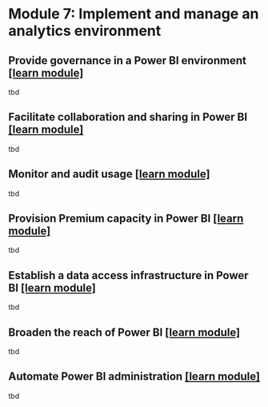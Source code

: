 # Module 7: Implement and manage an analytics environment

## Provide governance in a Power BI environment [[learn module]](https://learn.microsoft.com/training/modules/power-bi-admin-governance)

tbd

## Facilitate collaboration and sharing in Power BI [[learn module]](https://learn.microsoft.com/training/modules/power-bi-admin-collaboration)

tbd

## Monitor and audit usage [[learn module]](https://learn.microsoft.com/training/modules/power-bi-admin-monitor)

tbd

## Provision Premium capacity in Power BI [[learn module]](https://learn.microsoft.com/training/modules/power-bi-admin-premium)

tbd

## Establish a data access infrastructure in Power BI [[learn module]](https://learn.microsoft.com/training/modules/power-bi-admin-infrastructure)

tbd

## Broaden the reach of Power BI [[learn module]](https://learn.microsoft.com/training/modules/power-bi-admin-reach)

tbd

## Automate Power BI administration [[learn module]](https://learn.microsoft.com/training/modules/power-bi-admin-automate)

tbd

